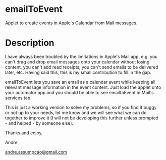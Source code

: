 # emailToEvent
Applet to create events in Apple's Calendar from Mail messages.

# Description
I have always been troubled by the limitations in Apple's Mail app, e.g. you can't drag and drop email messages onto your calendar without losing content, you can't add read receipts, you can't send emails to be delivered later, etc. Having said this, this is my small contribution to fill in the gap.

emailToEvent lets you save an email as a calendar event while keeping all relevant message information in the event content.  Just load the applet onto your automator app and you should be able to see emailtoEvent in Mail's services tab.

This is just a working version to solve my problems, so if you find it buggy or not up to your needs, let me know and we will see what we can do together to improve it (I will not be developing this further unless prompted - and helped - by someone else).

Thanks and enjoy,

Andre

andre.assumpcao@gmail.com
